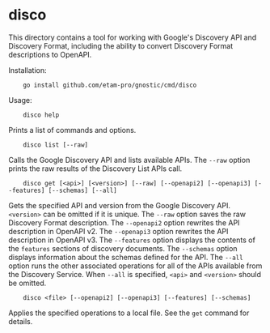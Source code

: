 # disco

This directory contains a tool for working with Google's Discovery API and
Discovery Format, including the ability to convert Discovery Format
descriptions to OpenAPI.

Installation:

        go install github.com/etam-pro/gnostic/cmd/disco

Usage:

        disco help

Prints a list of commands and options.

        disco list [--raw]

Calls the Google Discovery API and lists available APIs. The `--raw` option
prints the raw results of the Discovery List APIs call.

        disco get [<api>] [<version>] [--raw] [--openapi2] [--openapi3] [--features] [--schemas] [--all]

Gets the specified API and version from the Google Discovery API. `<version>`
can be omitted if it is unique. The `--raw` option saves the raw Discovery
Format description. The `--openapi2` option rewrites the API description in
OpenAPI v2. The `--openapi3` option rewrites the API description in OpenAPI v3.
The `--features` option displays the contents of the `features` sections of
discovery documents. The `--schemas` option displays information about the
schemas defined for the API. The `--all` option runs the other associated
operations for all of the APIs available from the Discovery Service. When
`--all` is specified, `<api>` and `<version>` should be omitted.

        disco <file> [--openapi2] [--openapi3] [--features] [--schemas]

Applies the specified operations to a local file. See the `get` command for
details.
